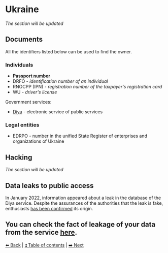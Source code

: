 # Ukraine

*The section will be updated*

## Documents

All the identifiers listed below can be used to find the owner.

### Individuals
- **Passport number**
- DRFO - *identification number of an individual*
- RNOCPP (IPN) - *registration number of the taxpayer's registration card*
- WU - *driver's license*

Government services:
- [Diya](https://data.gov.ua/) - electronic service of public services

### Legal entities
- EDRPO - number in the unified State Register of enterprises and organizations of Ukraine

## Hacking

*The section will be updated*

## Data leaks to public access

In January 2022, information appeared about a leak in the database of the Diya service. Despite the assurances of the authorities that the leak is fake, enthusiasts [has been confirmed](https://t.me/full_of_hatred/518) its origin.

You can check the fact of leakage of your data from the service [here](https://haveiindb.xyz/check.html).
---

[⬅️ Back](./russia.md) | [⏫ Table of contents](../README.md) | [➡️ Next](./kazakhstan.md)
